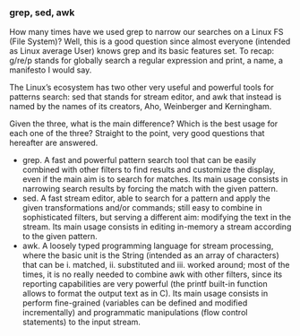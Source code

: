 ### grep, sed, awk

How many times have we used grep to narrow our searches on a Linux FS (File System)? Well, this is a good question since almost everyone (intended as Linux average User) knows grep and its basic features set. To recap: g/re/p stands for globally search a regular expression and print, a name, a manifesto I would say.

The Linux’s ecosystem has two other very useful and powerful tools for patterns search: sed that stands for stream editor, and awk that instead is named by the names of its creators, Aho, Weinberger and Kerningham.

Given the three, what is the main difference? Which is the best usage for each one of the three? Straight to the point, very good questions that hereafter are answered.

* grep. A fast and powerful pattern search tool that can be easily combined with other filters to find results and customize the display, even if the main aim is to search for matches. Its main usage consists in narrowing search results by forcing the match with the given pattern.
* sed. A fast stream editor, able to search for a pattern and apply the given transformations and/or commands; still easy to combine in sophisticated filters, but serving a different aim: modifying the text in the stream. Its main usage consists in editing in-memory a stream according to the given pattern.
* awk. A loosely typed programming language for stream processing, where the basic unit is the String (intended as an array of characters) that can be i. matched, ii. substituted and iii. worked around; most of the times, it is no really needed to combine awk with other filters, since its reporting capabilities are very powerful (the printf built-in function allows to format the output text as in C). Its main usage consists in perform fine-grained (variables can be defined and modified incrementally) and programmatic manipulations (flow control statements) to the input stream.

